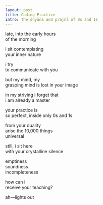 ```yaml
---
layout: post
title: Coding Practice
intro: The dhyāna and prajñā of 0s and 1s
---
```


late, into the early hours \
of the morning

i sit contemplating \
your inner nature

i try \
to communicate with you

but my mind, my \
grasping mind is lost in your image

in my striving i forget that \
i am already a master

your practice is \
so perfect, inside only 0s and 1s

from your duality \
arise the 10,000 things \
universal

still, i sit here \
with your crystalline silence

emptiness \
soundness \
incompleteness

how can i \
receive your teaching?

ah—lights out
